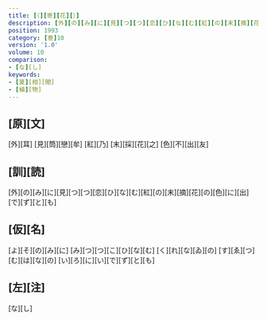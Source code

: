 ```yaml
---
title: [（][寄][花][）]
description: [外][の][み][に][見][つ][つ][恋][ひ][な][む][紅][の][末][摘][花][の][色][に][出][で][ず][と][も]
position: 1993
category: [巻]10
version: '1.0'
volume: 10
comparison:
- [な][し]
keywords:
- [夏][相][聞]
- [植][物]
---
```


## [原][文]

[外][耳] [見][筒][戀][牟] [紅][乃] [末][採][花][之] [色][不][出][友]

## [訓][読]

[外][の][み][に][見][つ][つ][恋][ひ][な][む][紅][の][末][摘][花][の][色][に][出][で][ず][と][も]

## [仮][名]

[よ][そ][の][み][に] [み][つ][つ][こ][ひ][な][む] [く][れ][な][ゐ][の] [す][ゑ][つ][む][は][な][の] [い][ろ][に][い][で][ず][と][も]

## [左][注]

[な][し]
